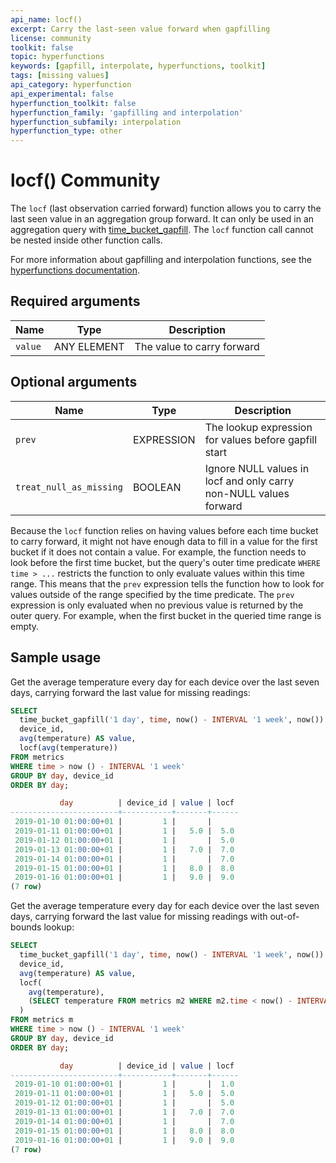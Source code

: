 ```yaml
---
api_name: locf()
excerpt: Carry the last-seen value forward when gapfilling
license: community
toolkit: false
topic: hyperfunctions
keywords: [gapfill, interpolate, hyperfunctions, toolkit]
tags: [missing values]
api_category: hyperfunction
api_experimental: false
hyperfunction_toolkit: false
hyperfunction_family: 'gapfilling and interpolation'
hyperfunction_subfamily: interpolation
hyperfunction_type: other
---
```


# locf() <tag type="community">Community</tag>
The `locf` (last observation carried forward) function allows you to carry the
last seen value in an aggregation group forward. It can only be used in an
aggregation query with
[time_bucket_gapfill](/hyperfunctions/gapfilling-interpolation/time_bucket_gapfill/).
The `locf` function call cannot be nested inside other function calls.

For more information about gapfilling and interpolation functions, see the
[hyperfunctions documentation][hyperfunctions-gapfilling].

## Required arguments

|Name|Type|Description|
|-|-|-|
|`value`|ANY ELEMENT|The value to carry forward|

## Optional arguments

|Name|Type|Description|
|-|-|-|
|`prev`|EXPRESSION|The lookup expression for values before gapfill start|
|`treat_null_as_missing`|BOOLEAN|Ignore NULL values in locf and only carry non-NULL values forward|

Because the `locf` function relies on having values before each time bucket to
carry forward, it might not have enough data to fill in a value for the first
bucket if it does not contain a value. For example, the function needs to look
before the first time bucket, but the query's outer time predicate `WHERE
time > ...` restricts the function to only evaluate values within this time
range. This means that the `prev` expression tells the function how to look for
values outside of the range specified by the time predicate. The `prev`
expression is only evaluated when no previous value is returned by the outer
query. For example, when the first bucket in the queried time range is empty.

## Sample usage
Get the average temperature every day for each device over the last seven days,
carrying forward the last value for missing readings:
```sql
SELECT
  time_bucket_gapfill('1 day', time, now() - INTERVAL '1 week', now()) AS day,
  device_id,
  avg(temperature) AS value,
  locf(avg(temperature))
FROM metrics
WHERE time > now () - INTERVAL '1 week'
GROUP BY day, device_id
ORDER BY day;

           day          | device_id | value | locf
------------------------+-----------+-------+------
 2019-01-10 01:00:00+01 |         1 |       |
 2019-01-11 01:00:00+01 |         1 |   5.0 |  5.0
 2019-01-12 01:00:00+01 |         1 |       |  5.0
 2019-01-13 01:00:00+01 |         1 |   7.0 |  7.0
 2019-01-14 01:00:00+01 |         1 |       |  7.0
 2019-01-15 01:00:00+01 |         1 |   8.0 |  8.0
 2019-01-16 01:00:00+01 |         1 |   9.0 |  9.0
(7 row)
```

Get the average temperature every day for each device over the last seven days,
carrying forward the last value for missing readings with out-of-bounds lookup:
```sql
SELECT
  time_bucket_gapfill('1 day', time, now() - INTERVAL '1 week', now()) AS day,
  device_id,
  avg(temperature) AS value,
  locf(
    avg(temperature),
    (SELECT temperature FROM metrics m2 WHERE m2.time < now() - INTERVAL '2 week' AND m.device_id = m2.device_id ORDER BY time DESC LIMIT 1)
  )
FROM metrics m
WHERE time > now () - INTERVAL '1 week'
GROUP BY day, device_id
ORDER BY day;

           day          | device_id | value | locf
------------------------+-----------+-------+------
 2019-01-10 01:00:00+01 |         1 |       |  1.0
 2019-01-11 01:00:00+01 |         1 |   5.0 |  5.0
 2019-01-12 01:00:00+01 |         1 |       |  5.0
 2019-01-13 01:00:00+01 |         1 |   7.0 |  7.0
 2019-01-14 01:00:00+01 |         1 |       |  7.0
 2019-01-15 01:00:00+01 |         1 |   8.0 |  8.0
 2019-01-16 01:00:00+01 |         1 |   9.0 |  9.0
(7 row)
```

[hyperfunctions-gapfilling]: timescaledb/:currentVersion:/how-to-guides/hyperfunctions/gapfilling-interpolation/
